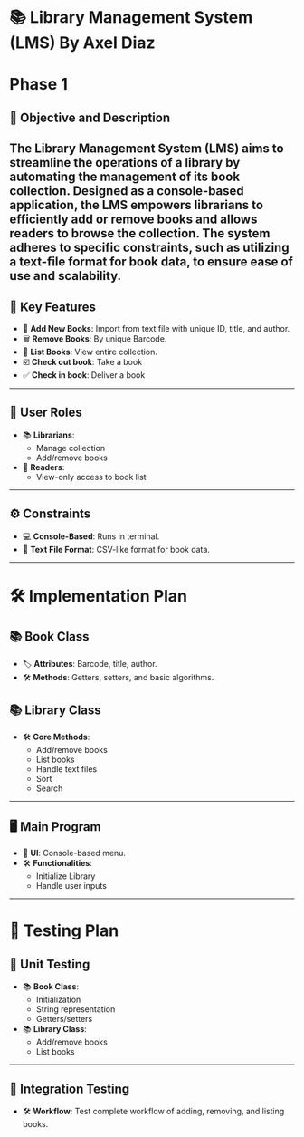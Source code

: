 # 📚 Library Management System (LMS) By Axel Diaz
# Phase 1

## 🎯 Objective and Description
The Library Management System (LMS) aims to streamline the operations of a library by automating the management of its book collection. Designed as a console-based application, the LMS empowers librarians to efficiently add or remove books and allows readers to browse the collection. The system adheres to specific constraints, such as utilizing a text-file format for book data, to ensure ease of use and scalability.
---
## 🌟 Key Features

- 📖 **Add New Books**: Import from text file with unique ID, title, and author.
- 🗑️ **Remove Books**: By unique Barcode.
- 📑 **List Books**: View entire collection.
- ☑️ **Check out book**: Take a book
- ✅ **Check in book**: Deliver a book
---

## 👥 User Roles

- 📚 **Librarians**: 
  - Manage collection
  - Add/remove books
- 📖 **Readers**: 
  - View-only access to book list

---

## ⚙️ Constraints

- 💻 **Console-Based**: Runs in terminal.
- 📄 **Text File Format**: CSV-like format for book data.

---

# 🛠️ Implementation Plan

## 📚 Book Class

- 🏷️ **Attributes**: Barcode, title, author.
- 🛠️ **Methods**: Getters, setters, and basic algorithms.

## 📚 Library Class

- 🛠️ **Core Methods**: 
  - Add/remove books
  - List books
  - Handle text files
  - Sort
  - Search
---

## 🖥️ Main Program

- 🎨 **UI**: Console-based menu.
- 🛠️ **Functionalities**: 
  - Initialize Library
  - Handle user inputs

---

# 🧪 Testing Plan

## 📝 Unit Testing

- 📚 **Book Class**: 
  - Initialization
  - String representation
  - Getters/setters
- 📚 **Library Class**: 
  - Add/remove books
  - List books

---

## 🔄 Integration Testing

- 🛠️ **Workflow**: Test complete workflow of adding, removing, and listing books.

